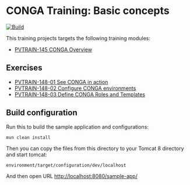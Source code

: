 CONGA Training: Basic concepts
==============================
[![Build](https://github.com/wcm-io-training/training-conga-exercise-basic/workflows/Build/badge.svg?branch=master)](https://github.com/wcm-io-training/training-conga-exercise-basic/actions?query=workflow%3ABuild+branch%3Amaster)

This training projects targets the following training modules:

* [PVTRAIN-145 CONGA Overview](https://training.wcm.io/conga/PVTRAIN-145-CONGA-Overview.html)


Exercises
---------

* [PVTRAIN-148-01 See CONGA in action](https://training.wcm.io/conga/PVTRAIN-148-01-See-CONGA-in-action.html)
* [PVTRAIN-148-02 Configure CONGA environments](https://training.wcm.io/conga/PVTRAIN-148-02-Configure-CONGA-environments.html)
* [PVTRAIN-148-03 Define CONGA Roles and Templates](https://training.wcm.io/conga/PVTRAIN-148-03-Define-CONGA-Roles-and-Templates.html)


Build configuration
-------------------

Run this to build the sample application and configurations:

```
mvn clean install
```

Then you can copy the files from this directory to your Tomcat 8 directory and start tomcat:

```
environment/target/configuration/dev/localhost
```

And then open URL [http://localhost:8080/sample-app/](http://localhost:8080/sample-app/)
